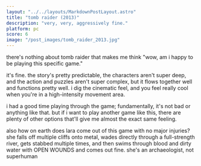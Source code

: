 ```yaml
---
layout: "../../layouts/MarkdownPostLayout.astro"
title: "tomb raider (2013)"
description: "very, very, aggressively fine."
platform: pc
score: 6
image: "/post_images/tomb_raider_2013.jpg"
---
```

there's nothing about tomb raider that makes me think "wow, am i happy to be playing this specific game."

it's fine. the story's pretty predictable, the characters aren't super deep, and the action and puzzles aren't super complex, but it flows together well and functions pretty well. i dig the cinematic feel, and you feel really cool when you're in a high-intensity movement area.

i had a good time playing through the game; fundamentally, it's not bad or anything like that. but if i want to play another game like this, there are plenty of other options that'll give me almost the exact same feeling.

also how on earth does lara come out of this game with no major injuries? she falls off multiple cliffs onto metal, wades directly through a full-strength river, gets stabbed multiple times, and then swims through blood and dirty water with OPEN WOUNDS and comes out fine. she's an archaeologist, not superhuman